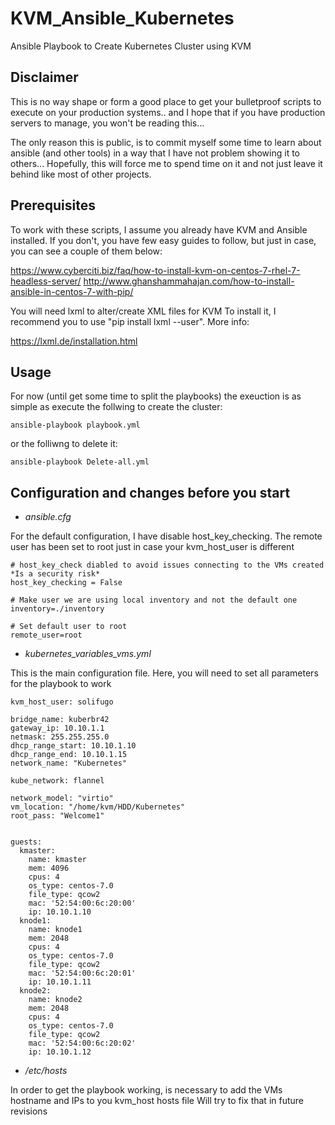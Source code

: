 # KVM_Ansible_Kubernetes #
Ansible Playbook to Create Kubernetes Cluster using KVM

## Disclaimer ##
This is no way shape or form a good place to get your bulletproof scripts to execute on your production systems.. and I hope that if you have production servers to manage, you won't be reading this...

The only reason this is public, is to commit myself some time to learn about ansible (and other tools) in a way that I have not problem showing it to others...
Hopefully, this will force me to spend time on it and not just leave it behind like most of other projects.

## Prerequisites ##
To work with these scripts, I assume you already have KVM and Ansible installed.
If you don't, you have few easy guides to follow, but just in case, you can see a couple of them below:

https://www.cyberciti.biz/faq/how-to-install-kvm-on-centos-7-rhel-7-headless-server/
http://www.ghanshammahajan.com/how-to-install-ansible-in-centos-7-with-pip/

You will need lxml to alter/create XML files for KVM
To install it, I recommend you to use "pip install lxml --user". More info: 

https://lxml.de/installation.html

## Usage ##

For now (until get some time to split the playbooks) the exeuction is as simple as execute the follwing to create the cluster:

`ansible-playbook playbook.yml`

or the folliwng to delete it:

`ansible-playbook Delete-all.yml`

## Configuration and changes before you start ##

- *ansible.cfg*

For the default configuration, I have disable host_key_checking.
The remote user has been set to root just in case your kvm_host_user is different
```[defaults]
# host_key_check diabled to avoid issues connecting to the VMs created *Is a security risk*
host_key_checking = False

# Make user we are using local inventory and not the default one
inventory=./inventory

# Set default user to root
remote_user=root
```

- *kubernetes_variables_vms.yml*

This is the main configuration file.
Here, you will need to set all parameters for the playbook to work

```---
kvm_host_user: solifugo

bridge_name: kuberbr42
gateway_ip: 10.10.1.1
netmask: 255.255.255.0
dhcp_range_start: 10.10.1.10
dhcp_range_end: 10.10.1.15
network_name: "Kubernetes"

kube_network: flannel

network_model: "virtio"
vm_location: "/home/kvm/HDD/Kubernetes"
root_pass: "Welcome1"


guests:
  kmaster:
    name: kmaster
    mem: 4096
    cpus: 4
    os_type: centos-7.0
    file_type: qcow2
    mac: '52:54:00:6c:20:00'
    ip: 10.10.1.10
  knode1:
    name: knode1
    mem: 2048
    cpus: 4
    os_type: centos-7.0
    file_type: qcow2
    mac: '52:54:00:6c:20:01'
    ip: 10.10.1.11
  knode2:
    name: knode2
    mem: 2048
    cpus: 4
    os_type: centos-7.0
    file_type: qcow2
    mac: '52:54:00:6c:20:02'
    ip: 10.10.1.12
```

- */etc/hosts*

In order to get the playbook working, is necessary to add the VMs hostname and IPs to you kvm_host hosts file
Will try to fix that in future revisions
